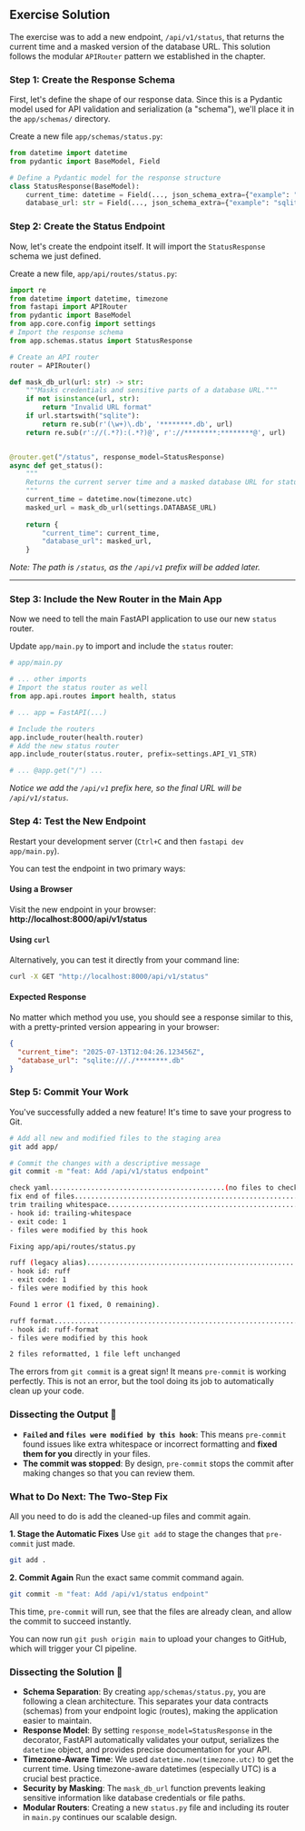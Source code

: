 ## Exercise Solution

The exercise was to add a new endpoint, `/api/v1/status`, that returns the current time and a masked version of the database URL. This solution follows the modular `APIRouter` pattern we established in the chapter.

### Step 1: Create the Response Schema

First, let's define the shape of our response data. Since this is a Pydantic model used for API validation and serialization (a "schema"), we'll place it in the `app/schemas/` directory.

Create a new file `app/schemas/status.py`:

```python
from datetime import datetime
from pydantic import BaseModel, Field

# Define a Pydantic model for the response structure
class StatusResponse(BaseModel):
    current_time: datetime = Field(..., json_schema_extra={"example": "2025-07-13T12:00:00.000000Z"})
    database_url: str = Field(..., json_schema_extra={"example": "sqlite:///./b********.db"})
```

### Step 2: Create the Status Endpoint

Now, let's create the endpoint itself. It will import the `StatusResponse` schema we just defined.

Create a new file, `app/api/routes/status.py`:

```python
import re
from datetime import datetime, timezone
from fastapi import APIRouter
from pydantic import BaseModel
from app.core.config import settings
# Import the response schema
from app.schemas.status import StatusResponse

# Create an API router
router = APIRouter()

def mask_db_url(url: str) -> str:
    """Masks credentials and sensitive parts of a database URL."""
    if not isinstance(url, str):
        return "Invalid URL format"
    if url.startswith("sqlite"):
        return re.sub(r'(\w+)\.db', '********.db', url)
    return re.sub(r'://(.*?):(.*?)@', r'://********:********@', url)


@router.get("/status", response_model=StatusResponse)
async def get_status():
    """
    Returns the current server time and a masked database URL for status checks.
    """
    current_time = datetime.now(timezone.utc)
    masked_url = mask_db_url(settings.DATABASE_URL)
    
    return {
        "current_time": current_time,
        "database_url": masked_url,
    }
```

*Note: The path is `/status`, as the `/api/v1` prefix will be added later.*

-----

### Step 3: Include the New Router in the Main App

Now we need to tell the main FastAPI application to use our new `status` router.

Update `app/main.py` to import and include the `status` router:

```python
# app/main.py

# ... other imports
# Import the status router as well
from app.api.routes import health, status

# ... app = FastAPI(...)

# Include the routers
app.include_router(health.router)
# Add the new status router
app.include_router(status.router, prefix=settings.API_V1_STR)

# ... @app.get("/") ...
```

*Notice we add the `/api/v1` prefix here, so the final URL will be `/api/v1/status`.*

### Step 4: Test the New Endpoint

Restart your development server (`Ctrl+C` and then `fastapi dev app/main.py`).

You can test the endpoint in two primary ways:

#### Using a Browser

Visit the new endpoint in your browser: **http://localhost:8000/api/v1/status**

#### Using `curl`

Alternatively, you can test it directly from your command line:

```bash
curl -X GET "http://localhost:8000/api/v1/status"
```

#### Expected Response

No matter which method you use, you should see a response similar to this, with a pretty-printed version appearing in your browser:

```json
{
  "current_time": "2025-07-13T12:04:26.123456Z",
  "database_url": "sqlite:///./********.db"
}
```

### Step 5: Commit Your Work

You've successfully added a new feature\! It's time to save your progress to Git.

```bash
# Add all new and modified files to the staging area
git add app/

# Commit the changes with a descriptive message
git commit -m "feat: Add /api/v1/status endpoint"

check yaml...........................................(no files to check)Skipped
fix end of files.........................................................Passed
trim trailing whitespace.................................................Failed
- hook id: trailing-whitespace
- exit code: 1
- files were modified by this hook

Fixing app/api/routes/status.py

ruff (legacy alias)......................................................Failed
- hook id: ruff
- exit code: 1
- files were modified by this hook

Found 1 error (1 fixed, 0 remaining).

ruff format..............................................................Failed
- hook id: ruff-format
- files were modified by this hook

2 files reformatted, 1 file left unchanged
```

The errors from `git commit` is a great sign\! It means `pre-commit` is working perfectly. This is not an error, but the tool doing its job to automatically clean up your code.

### Dissecting the Output 🧐

  - **`Failed` and `files were modified by this hook`**: This means `pre-commit` found issues like extra whitespace or incorrect formatting and **fixed them for you** directly in your files.
  - **The commit was stopped**: By design, `pre-commit` stops the commit after making changes so that you can review them.

### What to Do Next: The Two-Step Fix

All you need to do is add the cleaned-up files and commit again.

**1. Stage the Automatic Fixes**
Use `git add` to stage the changes that `pre-commit` just made.

```bash
git add .
```

**2. Commit Again**
Run the exact same commit command again.

```bash
git commit -m "feat: Add /api/v1/status endpoint"
```

This time, `pre-commit` will run, see that the files are already clean, and allow the commit to succeed instantly.

You can now run `git push origin main` to upload your changes to GitHub, which will trigger your CI pipeline.

### Dissecting the Solution 🧐

  - **Schema Separation**: By creating `app/schemas/status.py`, you are following a clean architecture. This separates your data contracts (schemas) from your endpoint logic (routes), making the application easier to maintain.
  - **Response Model**: By setting `response_model=StatusResponse` in the decorator, FastAPI automatically validates your output, serializes the `datetime` object, and provides precise documentation for your API.
  - **Timezone-Aware Time**: We used `datetime.now(timezone.utc)` to get the current time. Using timezone-aware datetimes (especially UTC) is a crucial best practice.
  - **Security by Masking**: The `mask_db_url` function prevents leaking sensitive information like database credentials or file paths.
  - **Modular Routers**: Creating a new `status.py` file and including its router in `main.py` continues our scalable design.